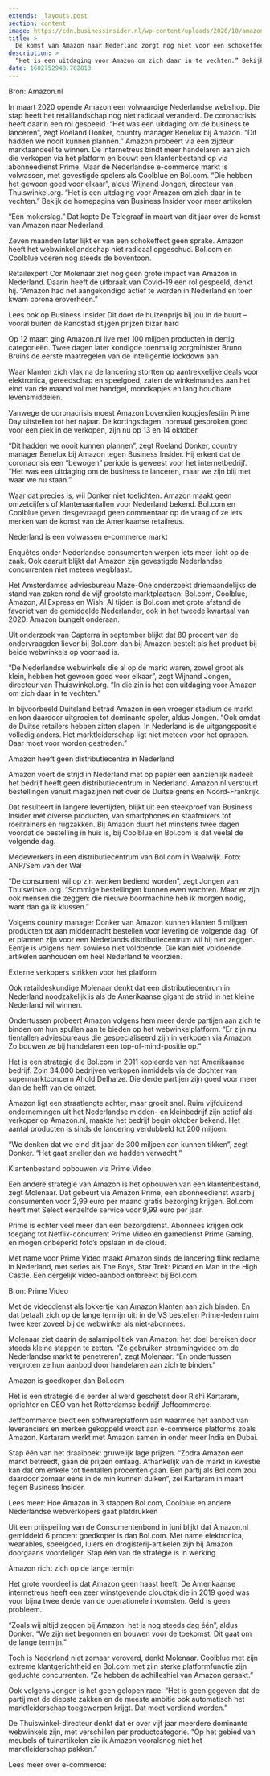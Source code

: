 ```yaml
--- 
extends: _layouts.post 
section: content 
image: https://cdn.businessinsider.nl/wp-content/uploads/2020/10/amazon-nederland-lancering-geen-schokeffect.jpg 
title: > 
  De komst van Amazon naar Nederland zorgt nog niet voor een schokeffect 
description: > 
  “Het is een uitdaging voor Amazon om zich daar in te vechten.” Bekijk de homepagina van Business Insider voor meer artikelen“Een mokerslag.” Dat kopte De Telegraaf in maart van dit jaar over de komst van Amazon naar Nederland.Retailexpert Cor Molenaar ziet nog geen grote impact van Amazon in Nederland.“Het gaat sneller dan we hadden verwacht.”Klantenbestand opbouwen via Prime VideoEen andere strategie van Amazon is het opbouwen van een klantenbestand, zegt Molenaar.Molenaar ziet daarin de salamipolitiek van Amazon: het doel bereiken door steeds kleine stappen te zetten.Coolblue met zijn extreme klantgerichtheid en Bol.com met zijn sterke platformfunctie zijn geduchte concurrenten. 
date: 1602752948.702813 
--- 
```

Bron: Amazon.nl

In maart 2020 opende Amazon een volwaardige Nederlandse webshop. Die stap heeft het retaillandschap nog niet radicaal veranderd. De coronacrisis heeft daarin een rol gespeeld. “Het was een uitdaging om de business te lanceren”, zegt Roeland Donker, country manager Benelux bij Amazon. “Dit hadden we nooit kunnen plannen.” Amazon probeert via een zijdeur marktaandeel te winnen. De internetreus bindt meer handelaren aan zich die verkopen via het platform en bouwt een klantenbestand op via abonneedienst Prime. Maar de Nederlandse e-commerce markt is volwassen, met gevestigde spelers als Coolblue en Bol.com. “Die hebben het gewoon goed voor elkaar”, aldus Wijnand Jongen, directeur van Thuiswinkel.org. “Het is een uitdaging voor Amazon om zich daar in te vechten.” Bekijk de homepagina van Business Insider voor meer artikelen

“Een mokerslag.” Dat kopte De Telegraaf in maart van dit jaar over de komst van Amazon naar Nederland.

Zeven maanden later lijkt er van een schokeffect geen sprake. Amazon heeft het webwinkellandschap niet radicaal opgeschud. Bol.com en Coolblue voeren nog steeds de boventoon.

Retailexpert Cor Molenaar ziet nog geen grote impact van Amazon in Nederland. Daarin heeft de uitbraak van Covid-19 een rol gespeeld, denkt hij. “Amazon had net aangekondigd actief te worden in Nederland en toen kwam corona eroverheen.”

Lees ook op Business Insider Dit doet de huizenprijs bij jou in de buurt – vooral buiten de Randstad stijgen prijzen bizar hard

Op 12 maart ging Amazon.nl live met 100 miljoen producten in dertig categorieën. Twee dagen later kondigde toenmalig zorgminister Bruno Bruins de eerste maatregelen van de intelligentie lockdown aan.

Waar klanten zich vlak na de lancering stortten op aantrekkelijke deals voor elektronica, gereedschap en speelgoed, zaten de winkelmandjes aan het eind van de maand vol met handgel, mondkapjes en lang houdbare levensmiddelen.

Vanwege de coronacrisis moest Amazon bovendien koopjesfestijn Prime Day uitstellen tot het najaar. De kortingsdagen, normaal gesproken goed voor een piek in de verkopen, zijn nu op 13 en 14 oktober.

“Dit hadden we nooit kunnen plannen”, zegt Roeland Donker, country manager Benelux bij Amazon tegen Business Insider. Hij erkent dat de coronacrisis een “bewogen” periode is geweest voor het internetbedrijf. “Het was een uitdaging om de business te lanceren, maar we zijn blij met waar we nu staan.”

Waar dat precies is, wil Donker niet toelichten. Amazon maakt geen omzetcijfers of klantenaantallen voor Nederland bekend. Bol.com en Coolblue geven desgevraagd geen commentaar op de vraag of ze iets merken van de komst van de Amerikaanse retailreus.

Nederland is een volwassen e-commerce markt

Enquêtes onder Nederlandse consumenten werpen iets meer licht op de zaak. Ook daaruit blijkt dat Amazon zijn gevestigde Nederlandse concurrenten niet meteen wegblaast.

Het Amsterdamse adviesbureau Maze-One onderzoekt driemaandelijks de stand van zaken rond de vijf grootste marktplaatsen: Bol.com, Coolblue, Amazon, AliExpress en Wish. Al tijden is Bol.com met grote afstand de favoriet van de gemiddelde Nederlander, ook in het tweede kwartaal van 2020. Amazon bungelt onderaan.

Uit onderzoek van Capterra in september blijkt dat 89 procent van de ondervraagden liever bij Bol.com dan bij Amazon bestelt als het product bij beide webwinkels op voorraad is.

“De Nederlandse webwinkels die al op de markt waren, zowel groot als klein, hebben het gewoon goed voor elkaar”, zegt Wijnand Jongen, directeur van Thuiswinkel.org. “In die zin is het een uitdaging voor Amazon om zich daar in te vechten.”

In bijvoorbeeld Duitsland betrad Amazon in een vroeger stadium de markt en kon daardoor uitgroeien tot dominante speler, aldus Jongen. “Ook omdat de Duitse retailers hebben zitten slapen. In Nederland is de uitgangspositie volledig anders. Het marktleiderschap ligt niet meteen voor het oprapen. Daar moet voor worden gestreden.”

Amazon heeft geen distributiecentra in Nederland

Amazon voert de strijd in Nederland met op papier een aanzienlijk nadeel: het bedrijf heeft geen distributiecentrum in Nederland. Amazon.nl verstuurt bestellingen vanuit magazijnen net over de Duitse grens en Noord-Frankrijk.

Dat resulteert in langere levertijden, blijkt uit een steekproef van Business Insider met diverse producten, van smartphones en staafmixers tot roeitrainers en rugzakken. Bij Amazon duurt het minstens twee dagen voordat de bestelling in huis is, bij Coolblue en Bol.com is dat veelal de volgende dag.

Medewerkers in een distributiecentrum van Bol.com in Waalwijk. Foto: ANP/Sem van der Wal

“De consument wil op z’n wenken bediend worden”, zegt Jongen van Thuiswinkel.org. “Sommige bestellingen kunnen even wachten. Maar er zijn ook mensen die zeggen: die nieuwe boormachine heb ik morgen nodig, want dan ga ik klussen.”

Volgens country manager Donker van Amazon kunnen klanten 5 miljoen producten tot aan middernacht bestellen voor levering de volgende dag. Of er plannen zijn voor een Nederlands distributiecentrum wil hij niet zeggen. Eentje is volgens hem sowieso niet voldoende. Die kan niet voldoende artikelen aanhouden om heel Nederland te voorzien.

Externe verkopers strikken voor het platform

Ook retaildeskundige Molenaar denkt dat een distributiecentrum in Nederland noodzakelijk is als de Amerikaanse gigant de strijd in het kleine Nederland wil winnen.

Ondertussen probeert Amazon volgens hem meer derde partijen aan zich te binden om hun spullen aan te bieden op het webwinkelplatform. “Er zijn nu tientallen adviesbureaus die gespecialiseerd zijn in verkopen via Amazon. Zo bouwen ze bij handelaren een top-of-mind-positie op.”

Het is een strategie die Bol.com in 2011 kopieerde van het Amerikaanse bedrijf. Zo’n 34.000 bedrijven verkopen inmiddels via de dochter van supermarktconcern Ahold Delhaize. Die derde partijen zijn goed voor meer dan de helft van de omzet.

Amazon ligt een straatlengte achter, maar groeit snel. Ruim vijfduizend ondernemingen uit het Nederlandse midden- en kleinbedrijf zijn actief als verkoper op Amazon.nl, maakte het bedrijf begin oktober bekend. Het aantal producten is sinds de lancering verdubbeld tot 200 miljoen.

“We denken dat we eind dit jaar de 300 miljoen aan kunnen tikken”, zegt Donker. “Het gaat sneller dan we hadden verwacht.”

Klantenbestand opbouwen via Prime Video

Een andere strategie van Amazon is het opbouwen van een klantenbestand, zegt Molenaar. Dat gebeurt via Amazon Prime, een abonneedienst waarbij consumenten voor 2,99 euro per maand gratis bezorging krijgen. Bol.com heeft met Select eenzelfde service voor 9,99 euro per jaar.

Prime is echter veel meer dan een bezorgdienst. Abonnees krijgen ook toegang tot Netflix-concurrent Prime Video en gamedienst Prime Gaming, en mogen onbeperkt foto’s opslaan in de cloud.

Met name voor Prime Video maakt Amazon sinds de lancering flink reclame in Nederland, met series als The Boys, Star Trek: Picard en Man in the High Castle. Een dergelijk video-aanbod ontbreekt bij Bol.com.

Bron: Prime Video

Met de videodienst als lokkertje kan Amazon klanten aan zich binden. En dat betaalt zich op de lange termijn uit: in de VS bestellen Prime-leden ruim twee keer zoveel bij de webwinkel als niet-abonnees.

Molenaar ziet daarin de salamipolitiek van Amazon: het doel bereiken door steeds kleine stappen te zetten. “Ze gebruiken streamingvideo om de Nederlandse markt te penetreren”, zegt Molenaar. “En ondertussen vergroten ze hun aanbod door handelaren aan zich te binden.”

Amazon is goedkoper dan Bol.com

Het is een strategie die eerder al werd geschetst door Rishi Kartaram, oprichter en CEO van het Rotterdamse bedrijf Jeffcommerce.

Jeffcommerce biedt een softwareplatform aan waarmee het aanbod van leveranciers en merken gekoppeld wordt aan e-commerce platforms zoals Amazon. Kartaram werkt met Amazon samen in onder meer India en Dubai.

Stap één van het draaiboek: gruwelijk lage prijzen. “Zodra Amazon een markt betreedt, gaan de prijzen omlaag. Afhankelijk van de markt in kwestie kan dat om enkele tot tientallen procenten gaan. Een partij als Bol.com zou daardoor zomaar eens in de min kunnen duiken”, zei Kartaram in maart tegen Business Insider.

Lees meer: Hoe Amazon in 3 stappen Bol.com, Coolblue en andere Nederlandse webverkopers gaat platdrukken

Uit een prijspeiling van de Consumentenbond in juni blijkt dat Amazon.nl gemiddeld 6 procent goedkoper is dan Bol.com. Met name elektronica, wearables, speelgoed, luiers en drogisterij-artikelen zijn bij Amazon doorgaans voordeliger. Stap één van de strategie is in werking.

Amazon richt zich op de lange termijn

Het grote voordeel is dat Amazon geen haast heeft. De Amerikaanse internetreus heeft een zeer winstgevende cloudtak die in 2019 goed was voor bijna twee derde van de operationele inkomsten. Geld is geen probleem.

“Zoals wij altijd zeggen bij Amazon: het is nog steeds dag één”, aldus Donker. “We zijn net begonnen en bouwen voor de toekomst. Dit gaat om de lange termijn.”

Toch is Nederland niet zomaar veroverd, denkt Molenaar. Coolblue met zijn extreme klantgerichtheid en Bol.com met zijn sterke platformfunctie zijn geduchte concurrenten. “Ze hebben de achilleshiel van Amazon geraakt.”

Ook volgens Jongen is het geen gelopen race. “Het is geen gegeven dat de partij met de diepste zakken en de meeste ambitie ook automatisch het marktleiderschap toegeworpen krijgt. Dat moet verdiend worden.”

De Thuiswinkel-directeur denkt dat er over vijf jaar meerdere dominante webwinkels zijn, met verschillen per productcategorie. “Op het gebied van meubels of tuinartikelen zie ik Amazon vooralsnog niet het marktleiderschap pakken.”

Lees meer over e-commerce: